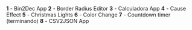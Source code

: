 **1** - Bin2Dec App
**2** - Border Radius Editor
**3** - Calculadora App
**4** - Cause Effect
**5** - Christmas Lights
**6** - Color Change
**7** - Countdown timer (terminando)
**8** - CSV2JSON App

